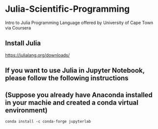 # Julia-Scientific-Programming
Intro to Julia Programming Language offered by University of Cape Town via Coursera

## Install Julia
https://julialang.org/downloads/

## If you want to use Julia in Jupyter Notebook, please follow the following instructions
## (Suppose you already have Anaconda installed in your machie and created a conda virtual environment)

    conda install -c conda-forge jupyterlab
